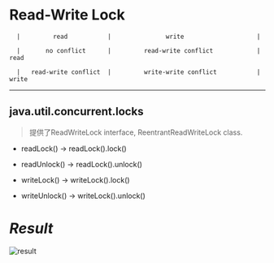 # Read-Write Lock

      |         read           |               write                    |
     
      |       no conflict      |         read-write conflict            |  read

      |   read-write conflict  |         write-write conflict           |  write

---
## java.util.concurrent.locks
>提供了ReadWriteLock interface, ReentrantReadWriteLock class.

+ readLock()        -> readLock().lock()

+ readUnlock()      -> readLock().unlock()

+ writeLock()       -> writeLock().lock()

+ writeUnlock()     -> writeLock().unlock()
# _*Result*_

![result](https://github.com/qiaw99/Self-Lerning/blob/master/Java/MultipleThreads_and_Sockets/Multi_Threads_Mode/6_Read_Write_Lock/result.png)
